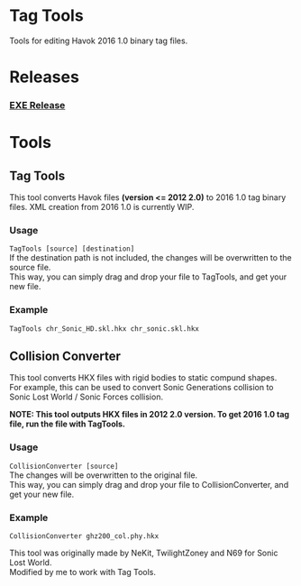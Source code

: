 # Tag Tools
Tools for editing Havok 2016 1.0 binary tag files.  

# Releases
### [EXE Release](https://ci.appveyor.com/project/blueskythlikesclouds/tagtools/build/artifacts)

# Tools
## Tag Tools
This tool converts Havok files **(version <= 2012 2.0)** to 2016 1.0 tag binary files.
XML creation from 2016 1.0 is currently WIP.
### Usage
``TagTools [source] [destination]``  
If the destination path is not included, the changes will be overwritten to the source file.  
This way, you can simply drag and drop your file to TagTools, and get your new file.
### Example
``TagTools chr_Sonic_HD.skl.hkx chr_sonic.skl.hkx``

## Collision Converter
This tool converts HKX files with rigid bodies to static compund shapes.  
For example, this can be used to convert Sonic Generations collision to Sonic Lost World / Sonic Forces collision.

**NOTE: This tool outputs HKX files in 2012 2.0 version. To get 2016 1.0 tag file, run the file with TagTools.**
### Usage
``CollisionConverter [source]``  
The changes will be overwritten to the original file.  
This way, you can simply drag and drop your file to CollisionConverter, and get your new file.
### Example
``CollisionConverter ghz200_col.phy.hkx``

This tool was originally made by NeKit, TwilightZoney and N69 for Sonic Lost World.  
Modified by me to work with Tag Tools.
